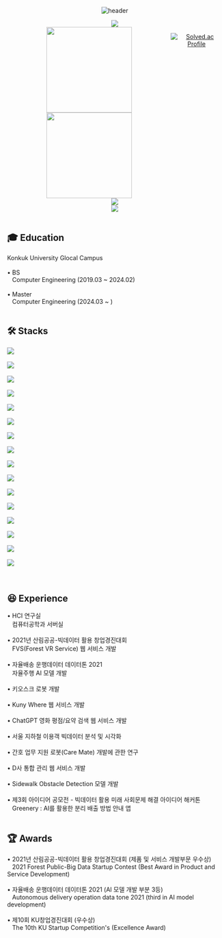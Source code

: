 <!-- 인사 -->
<div align = "center">

![header](https://capsule-render.vercel.app/api?type=rounded&color=0:43cea2,100:185a9d&fontColor=f7f5f5&text=Welcome%20to%20Taehyun's%20GitHub%20👋&animation=twinkling&fontSize=40&fontAlignY=50&fontAlign=50&height=180)

</div>

<div align = "center">
  <img src="https://hits.seeyoufarm.com/api/count/incr/badge.svg?url=https%3A%2F%2Fgithub.com%2Fthe0807&count_bg=%2379C83D&title_bg=%23555555&icon=github.svg&icon_color=%23E7E7E7&title=visit&edge_flat=false">
</div>

<!-- 상태 카드 -->
<div align = "center" style="display:flex; flex-direction:row;">
  <a>
    <img height=200 align="center" src="https://github-readme-stats-the0807s-projects.vercel.app/api?username=the0807&include_all_commits=true&count_private=true&show_icons=true&hide_border=true&rank_icon=github&custom_title=Git%20Stats&theme=transparent" />
    <img height=200 align="center" src="https://github-readme-stats-the0807s-projects.vercel.app/api/top-langs?username=the0807&layout=compact&langs_count=8&hide_border=true&card_width=320&count_private=true&theme=transparent" />
  </a>

  [![Solved.ac Profile](http://mazassumnida.wtf/api/v2/generate_badge?boj=the0807)](https://solved.ac/the0807/)
</div>

<div align = "center">
  <a href="mailto:the0807.eom@gmail.com" style="text-decoration: none;">
    <img src="https://img.shields.io/badge/the0807.eom@gmail.com-d14836?logo=Gmail&logoColor=white&link=the0807.eom@gmail.com">
  </a>
</div>

<div align = "center">
  <a href="https://the0807.notion.site/96142016cc1141fa800665d9e152d877?pvs=4" style="text-decoration: none;">
    <img src="https://img.shields.io/badge/Notion-181717?logo=Notion&logoColor=white">
  </a>
</div>
<br>

## 🎓 Education
<div style="display:flex; flex-direction:row;">
  Konkuk University Glocal Campus
</div>
<br>
<div style="display:flex; flex-direction:row;">
  • BS
</div>
<div style="display:flex; flex-direction:row;">
  &nbsp&nbsp Computer Engineering (2019.03 ~ 2024.02)
</div>
<br>
<div style="display:flex; flex-direction:row;">
  • Master
</div>
<div style="display:flex; flex-direction:row;">
  &nbsp&nbsp Computer Engineering (2024.03 ~ )
</div>
<br>

<!-- Stack -->
## 🛠️ Stacks
<div align = "center" style="display:flex; flex-direction:column; align-items:flex-start;">
  <img src="https://img.shields.io/badge/Python-3776AB?logo=python&logoColor=white">&nbsp
  <img src="https://img.shields.io/badge/C/C++-3776AB?logo=C%2B%2B&logoColor=white"/>&nbsp
  <img src="https://img.shields.io/badge/PyTorch-EE4C2C?logo=PyTorch&logoColor=white">&nbsp
  <img src="https://img.shields.io/badge/Flask-000000?logo=Flask&logoColor=white">&nbsp
  <br>
  <img src="https://img.shields.io/badge/ROS-22314E?logo=ros&logoColor=white">&nbsp
  <img src="https://img.shields.io/badge/Jetson-76B900?logo=nvidia&logoColor=white">&nbsp
  <img src="https://img.shields.io/badge/Raspberry Pi-A22846?logo=Raspberry-Pi&logoColor=white">&nbsp
  <img src="https://img.shields.io/badge/Arduino-00878F?logo=Arduino&logoColor=white">&nbsp
  <br>
  <img src="https://img.shields.io/badge/ROS2-22314E?logo=ros&logoColor=white">&nbsp
  <img src="https://img.shields.io/badge/Firebase-FFCA28?logo=firebase&logoColor=white">&nbsp
  <img src="https://img.shields.io/badge/MySQL-4479A1?logo=mysql&logoColor=white">&nbsp
  <img src="https://img.shields.io/badge/Vue.js-4FC08D?logo=Vue.js&logoColor=white">&nbsp
  <br>
  <img src="https://img.shields.io/badge/Ubuntu-E95420?logo=Ubuntu&logoColor=white">&nbsp
  <img src="https://img.shields.io/badge/Anaconda-44A833?logo=anaconda&logoColor=white">&nbsp
  <img src="https://img.shields.io/badge/VSCode-007ACC?logo=visual-studio-code&logoColor=white">&nbsp
  <img src="https://img.shields.io/badge/Jupyter-F37626?logo=Jupyter&logoColor=white">&nbsp
</div>
<br>

## 😆 Experience
<div style="display:flex; flex-direction:row;">
  • HCI 연구실
</div>
<div style="display:flex; flex-direction:row;">
  &nbsp&nbsp 컴퓨터공학과 서버실
</div>
<br>

<div style="display:flex; flex-direction:row;">
  • 2021년 산림공공-빅데이터 활용 창업경진대회
</div>
<div style="display:flex; flex-direction:row;">
  &nbsp&nbsp FVS(Forest VR Service) 웹 서비스 개발
</div>
<br>

<div style="display:flex; flex-direction:row;">
  • 자율배송 운행데이터 데이터톤 2021
</div>
<div style="display:flex; flex-direction:row;">
  &nbsp&nbsp 자율주행 AI 모델 개발
</div>
<br>

<div style="display:flex; flex-direction:row;">
  • 키오스크 로봇 개발
</div>
<br>

<div style="display:flex; flex-direction:row;">
  • Kuny Where 웹 서비스 개발
</div>
<br>

<div style="display:flex; flex-direction:row;">
  • ChatGPT 영화 평점/요약 검색 웹 서비스 개발
</div>
<br>

<div style="display:flex; flex-direction:row;">
  • 서울 지하철 이용객 빅데이터 분석 및 시각화
</div>
<br>

<div style="display:flex; flex-direction:row;">
  • 간호 업무 지원 로봇(Care Mate) 개발에 관한 연구
</div>
<br>

<div style="display:flex; flex-direction:row;">
  • D사 통합 관리 웹 서비스 개발
</div>
<br>

<div style="display:flex; flex-direction:row;">
  • Sidewalk Obstacle Detection 모델 개발
</div>
<br>

<div style="display:flex; flex-direction:row;">
  • 제3회 아이디어 공모전 - 빅데이터 활용 미래 사회문제 해결 아이디어 해커톤
</div>
<div style="display:flex; flex-direction:row;">
  &nbsp&nbsp Greenery : AI를 활용한 분리 배출 방법 안내 앱
</div>
<br>

## 🏆 Awards
<div style="display:flex; flex-direction:row;">
  • 2021년 산림공공-빅데이터 활용 창업경진대회 (제품 및 서비스 개발부문 우수상)
</div>
<div style="display:flex; flex-direction:row;">
  &nbsp&nbsp 2021 Forest Public-Big Data Startup Contest (Best Award in Product and Service Development)
</div>
<br>

<div style="display:flex; flex-direction:row;">
  • 자율배송 운행데이터 데이터톤 2021 (AI 모델 개발 부분 3등)
</div>
<div style="display:flex; flex-direction:row;">
  &nbsp&nbsp Autonomous delivery operation data tone 2021 (third in AI model development)
</div>
<br>

<div style="display:flex; flex-direction:row;">
  • 제10회 KU창업경진대회 (우수상)
</div>
<div style="display:flex; flex-direction:row;">
  &nbsp&nbsp The 10th KU Startup Competition's (Excellence Award)
</div>
<br>

<!--
**the0807/the0807** is a ✨ _special_ ✨ repository because its `README.md` (this file) appears on your GitHub profile.

Here are some ideas to get you started:

- 🔭 I’m currently working on ...
- 🌱 I’m currently learning ...
- 👯 I’m looking to collaborate on ...
- 🤔 I’m looking for help with ...
- 💬 Ask me about ...
- 📫 How to reach me: ...
- 😄 Pronouns: ...
- ⚡ Fun fact: ...
-->
